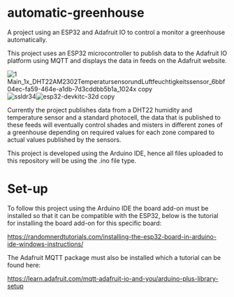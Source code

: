 # automatic-greenhouse
A project using an ESP32 and Adafruit IO to control a monitor a greenhouse automatically. 

This project uses an ESP32 microcontroller to publish data to the Adafruit IO platform using MQTT and displays the data in feeds on the Adafruit website. 


![1 Main_1x_DHT22AM2302TemperatursensorundLuftfeuchtigkeitssensor_6bbf04ec-fa59-464e-a1db-7d3cddbb5b1a_1024x copy](https://user-images.githubusercontent.com/58001312/178789327-3286fa4f-3e8e-4f32-b843-4666c70003e4.png)![ssldr34](https://user-images.githubusercontent.com/58001312/178789455-b13dc7d0-4518-4aad-983c-08776536f6fb.jpg)![esp32-devkitc-32d copy](https://user-images.githubusercontent.com/58001312/179230692-a79d2e87-c29f-47cf-8813-2fb4aa125735.png)





Currently the project publishes data from a DHT22 humidity and temperature sensor and a standard photocell, the data that is published to these feeds will eventually control shades and misters in different zones of a greenhouse depending on required values for each zone compared to actual values published by the sensors. 

This project is developed using the Arduino IDE, hence all files uploaded to this repository will be using the .ino file type. 



# Set-up

To follow this project using the Arduino IDE the board add-on must be installed so that it can be compatible with the ESP32, below is the tutorial for installing the board add-on for this specific board: 

https://randomnerdtutorials.com/installing-the-esp32-board-in-arduino-ide-windows-instructions/

The Adafruit MQTT package must also be installed which a tutorial can be found here:

https://learn.adafruit.com/mqtt-adafruit-io-and-you/arduino-plus-library-setup
